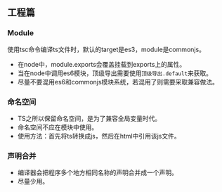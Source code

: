 ## 工程篇

### Module
使用tsc命令编译ts文件时，默认的target是es3，module是commonjs。

- 在node中，module.exports会覆盖挂载到exports上的属性。
- 当在node中调用es6模块，顶级导出需要使用`顶级导出.default`来获取。
- 尽量不要混用es6和commonjs模块系统，若混用了则需要采取兼容做法。

### 命名空间
- TS之所以保留命名空间，是为了兼容全局变量时代。
- 命名空间不应在模块中使用。
- 使用方法：首先将ts转换成js，然后在html中引用该js文件。

### 声明合并
- 编译器会把程序多个地方相同名称的声明合并成一个声明。
- 尽量少用。
